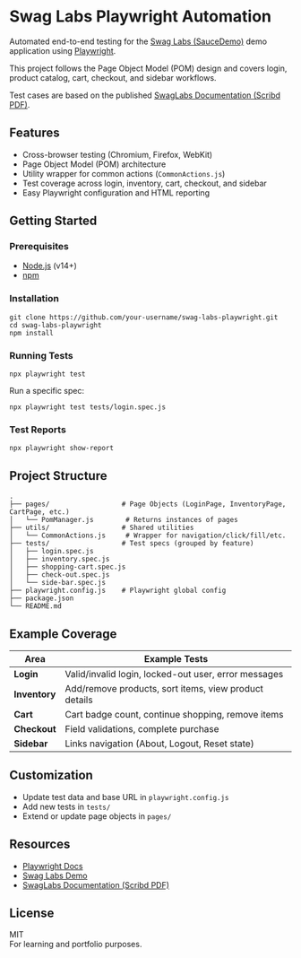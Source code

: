 # Swag Labs Playwright Automation

Automated end-to-end testing for the [Swag Labs (SauceDemo)](https://www.saucedemo.com/) demo application using [Playwright](https://playwright.dev/). 

This project follows the Page Object Model (POM) design and covers login, product catalog, cart, checkout, and sidebar workflows.  

Test cases are based on the published [SwagLabs Documentation (Scribd PDF)](https://www.scribd.com/document/814076777/SwagLabs-Documentation).

## Features

- Cross-browser testing (Chromium, Firefox, WebKit)  
- Page Object Model (POM) architecture  
- Utility wrapper for common actions (`CommonActions.js`)  
- Test coverage across login, inventory, cart, checkout, and sidebar  
- Easy Playwright configuration and HTML reporting  

## Getting Started

### Prerequisites

- [Node.js](https://nodejs.org/) (v14+)  
- [npm](https://www.npmjs.com/)  

### Installation

    git clone https://github.com/your-username/swag-labs-playwright.git
    cd swag-labs-playwright
    npm install

### Running Tests

    npx playwright test

Run a specific spec:

    npx playwright test tests/login.spec.js

### Test Reports

    npx playwright show-report

## Project Structure

    .
    ├── pages/                  # Page Objects (LoginPage, InventoryPage, CartPage, etc.)
    │   └── PomManager.js        # Returns instances of pages
    ├── utils/                  # Shared utilities
    │   └── CommonActions.js     # Wrapper for navigation/click/fill/etc.
    ├── tests/                  # Test specs (grouped by feature)
    │   ├── login.spec.js
    │   ├── inventory.spec.js
    │   ├── shopping-cart.spec.js
    │   ├── check-out.spec.js
    │   └── side-bar.spec.js
    ├── playwright.config.js    # Playwright global config
    ├── package.json
    └── README.md


## Example Coverage

| Area        | Example Tests |
|-------------|---------------|
| **Login**   | Valid/invalid login, locked-out user, error messages |
| **Inventory** | Add/remove products, sort items, view product details |
| **Cart**    | Cart badge count, continue shopping, remove items |
| **Checkout** | Field validations, complete purchase |
| **Sidebar** | Links navigation (About, Logout, Reset state) |

## Customization

- Update test data and base URL in `playwright.config.js`  
- Add new tests in `tests/`  
- Extend or update page objects in `pages/`  

## Resources

- [Playwright Docs](https://playwright.dev/docs/intro)  
- [Swag Labs Demo](https://www.saucedemo.com/)  
- [SwagLabs Documentation (Scribd PDF)](https://www.scribd.com/document/814076777/SwagLabs-Documentation)  

## License

MIT  
For learning and portfolio purposes.  















<!-- # Swag Labs Playwright

Automated end-to-end testing for the Swag Labs demo application using [Playwright](https://playwright.dev/).

## Features

- Cross-browser testing (Chromium, Firefox, WebKit)
- Page Object Model structure
- Test coverage for login, product, and cart workflows
- Easy configuration and reporting

## Getting Started

### Prerequisites

- [Node.js](https://nodejs.org/) (v14+)
- [npm](https://www.npmjs.com/)

### Installation

```bash
git clone https://github.com/your-username/swag-labs-playwright.git
cd swag-labs-playwright
npm install
```

### Running Tests

```bash
npx playwright test
```

### Test Reports

After running tests, view the HTML report:

```bash
npx playwright show-report
```

## Project Structure

```
.
├── tests/           # Test specs
├── pages/           # Page objects
├── playwright.config.js
├── package.json
└── README.md
```

## Customization

- Update test data and environment in `playwright.config.js`.
- Add new tests in the `tests/` directory.

## Resources

- [Playwright Docs](https://playwright.dev/docs/intro)
- [Swag Labs Demo](https://www.saucedemo.com/)

## License

MIT -->